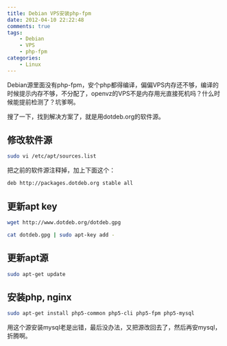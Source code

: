 ```yaml
---
title: Debian VPS安装php-fpm
date: 2012-04-10 22:22:48
comments: true
tags:
    - Debian
    - VPS
    - php-fpm
categories:
    - Linux
---
```


Debian源里面没有php-fpm，安个php都得编译，偏偏VPS内存还不够，编译的时候提示内存不够，不分配了，openvz的VPS不是内存用光直接死机吗？什么时候能提前检测了？坑爹啊。

搜了一下，找到解决方案了，就是用dotdeb.org的软件源。

## 修改软件源

``` bash
sudo vi /etc/apt/sources.list
```

把之前的软件源注释掉，加上下面这个：

``` bash
deb http://packages.dotdeb.org stable all
```

## 更新apt key

``` bash
wget http://www.dotdeb.org/dotdeb.gpg

cat dotdeb.gpg | sudo apt-key add -

```

## 更新apt源

``` bash
sudo apt-get update
```

## 安装php, nginx

``` bash
sudo apt-get install php5-common php5-cli php5-fpm php5-mysql
```

用这个源安装mysql老是出错，最后没办法，又把源改回去了，然后再安mysql，折腾啊。
